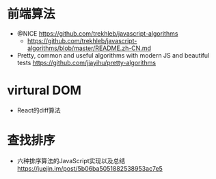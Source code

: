 # 前端算法

- @NICE https://github.com/trekhleb/javascript-algorithms
    - https://github.com/trekhleb/javascript-algorithms/blob/master/README.zh-CN.md
- Pretty, common and useful algorithms with modern JS and beautiful tests <https://github.com/jiayihu/pretty-algorithms>

# virtural DOM

- React的diff算法

# 查找排序

- 六种排序算法的JavaScript实现以及总结 https://juejin.im/post/5b06ba5051882538953ac7e5

